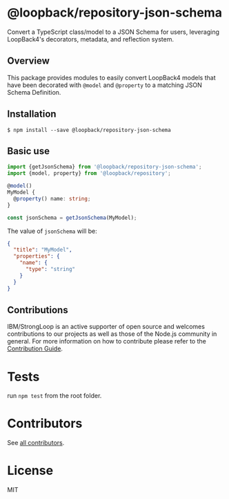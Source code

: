 # @loopback/repository-json-schema

Convert a TypeScript class/model to a JSON Schema for users, leveraging LoopBack4's decorators, metadata, and reflection system.

## Overview

This package provides modules to easily convert LoopBack4 models that have been decorated with `@model` and `@property` to a matching JSON Schema Definition.

## Installation

```shell
$ npm install --save @loopback/repository-json-schema
```

## Basic use

```ts
import {getJsonSchema} from '@loopback/repository-json-schema';
import {model, property} from '@loopback/repository';

@model()
MyModel {
  @property() name: string;
}

const jsonSchema = getJsonSchema(MyModel);
```

The value of `jsonSchema` will be:

```json
{
  "title": "MyModel",
  "properties": {
    "name": {
      "type": "string"
    }
  }
}
```

## Contributions

IBM/StrongLoop is an active supporter of open source and welcomes contributions to our projects as well as those of the Node.js community in general. For more information on how to contribute please refer to the [Contribution Guide](https://loopback.io/doc/en/contrib/index.html).

# Tests

run `npm test` from the root folder.

# Contributors

See [all contributors](https://github.com/strongloop/loopback-next/graphs/contributors).

# License

MIT
